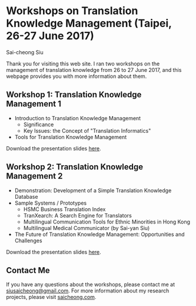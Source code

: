 # Workshops on Translation Knowledge Management (Taipei, 26-27 June 2017)
Sai-cheong Siu

Thank you for visiting this web site. I ran two workshops on the management of translation knowledge from 26 to 27 June 2017, and this webpage provides you with more information about them.

## Workshop 1: Translation Knowledge Management 1
* Introduction to Translation Knowledge Management
    - Significance 
    - Key Issues: the Concept of "Translation Informatics"
* Tools for Translation Knowledge Management

Download the presentation slides [here](www.yahoo.com.hk).

## Workshop 2: Translation Knowledge Management 2
* Demonstration: Development of a Simple Translation Knowledge Database
* Sample Systems / Prototypes
    - HSMC Business Translation Index
    - TranXearch: A Search Engine for Translators
    - Multilingual Communication Tools for Ethnic Minorities in Hong Kong
    - Multilingual Medical Communicator (by Sai-yan Siu)
* The Future of Translation Knowledge Management: Opportunities and Challenges

Download the presentation slides [here](www.yahoo.com.hk).

## Contact Me
If you have any questions about the workshops, please contact me at [siusaicheong@gmail.com](siusaicheong@gmail.com). For more information about my research projects, please visit [saicheong.com](saicheong.com).

